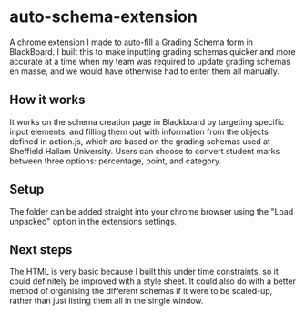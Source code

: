 # auto-schema-extension
A chrome extension I made to auto-fill a Grading Schema form in BlackBoard. I built this to make inputting grading schemas quicker and more accurate at a time when my team was required to update grading schemas en masse, and we would have otherwise had to enter them all manually.

## How it works
It works on the schema creation page in Blackboard by targeting specific input elements, and filling them out with information from the objects defined in action.js, which are based on the grading schemas used at Sheffield Hallam University.
Users can choose to convert student marks between three options: percentage, point, and category.

## Setup
The folder can be added straight into your chrome browser using the "Load unpacked" option in the extensions settings.

## Next steps
The HTML is very basic because I built this under time constraints, so it could definitely be improved with a style sheet. It could also do with a better method of organising the different schemas if it were to be scaled-up, rather than just listing them all in the single window.
